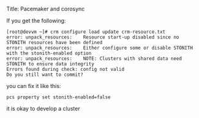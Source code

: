 Title: Pacemaker and corosync

If you get the following:

    [root@devvm ~]# crm configure load update crm-resource.txt
    error: unpack_resources:	Resource start-up disabled since no STONITH resources have been defined
    error: unpack_resources:	Either configure some or disable STONITH with the stonith-enabled option
    error: unpack_resources:	NOTE: Clusters with shared data need STONITH to ensure data integrity
    Errors found during check: config not valid
    Do you still want to commit?

you can fix it like this:

    pcs property set stonith-enabled=false

it is okay to develop a cluster
